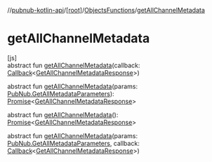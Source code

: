 //[pubnub-kotlin-api](../../../index.md)/[[root]](../index.md)/[ObjectsFunctions](index.md)/[getAllChannelMetadata](get-all-channel-metadata.md)

# getAllChannelMetadata

[js]\
abstract fun [getAllChannelMetadata](get-all-channel-metadata.md)(callback: [Callback](../-callback/index.md)&lt;[GetAllChannelMetadataResponse](../-get-all-channel-metadata-response/index.md)&gt;)

abstract fun [getAllChannelMetadata](get-all-channel-metadata.md)(params: [PubNub.GetAllMetadataParameters](../-pub-nub/-get-all-metadata-parameters/index.md)): [Promise](https://kotlinlang.org/api/core/kotlin-stdlib/kotlin.js/-promise/index.html)&lt;[GetAllChannelMetadataResponse](../-get-all-channel-metadata-response/index.md)&gt;

abstract fun [getAllChannelMetadata](get-all-channel-metadata.md)(): [Promise](https://kotlinlang.org/api/core/kotlin-stdlib/kotlin.js/-promise/index.html)&lt;[GetAllChannelMetadataResponse](../-get-all-channel-metadata-response/index.md)&gt;

abstract fun [getAllChannelMetadata](get-all-channel-metadata.md)(params: [PubNub.GetAllMetadataParameters](../-pub-nub/-get-all-metadata-parameters/index.md), callback: [Callback](../-callback/index.md)&lt;[GetAllChannelMetadataResponse](../-get-all-channel-metadata-response/index.md)&gt;)
